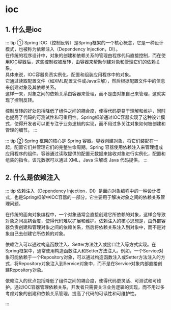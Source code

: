 # ioc
## 1. 什么是ioc
::: tip ①
Spring IOC（控制反转）是Spring框架的一个核心概念，它是一种设计模式，也被称为依赖注入（Dependency Injection，DI）。  
在传统的程序设计中，对象的创建和依赖关系的管理由程序代码直接控制，而在使用IOC容器后，这些控制权被反转，由容器来帮助创建对象和管理它们的依赖关系。  
具体来说，IOC容器负责实例化、配置和组装应用程序中的对象。  
    它通过读取配置文件（如XML配置文件或Java注解），然后根据配置文件中的信息来创建对象及其依赖关系。  
    这样一来，对象之间的依赖关系由容器来管理，而不是由对象自己来管理，这就实现了控制反转。  

控制反转的好处包括降低了组件之间的耦合度，使得代码更易于理解和维护，同时也提高了代码的可测试性和可重用性。Spring框架通过IOC容器实现了这种设计模式，使得开发者可以更专注于业务逻辑的实现，而不用过多关注对象如何被创建和管理的细节。
:::


::: tip ②
Spring 框架的核心是 Spring 容器。容器创建对象，将它们装配在一起，配置它们并管理它们的完整生命周期。Spring 容器使用依赖注入来管理组成应用程序的组件。容器通过读取提供的配置元数据来接收对象进行实例化，配置和组装的指令。该元数据可以通过 XML，Java 注解或 Java 代码提供。
:::

## 2. 什么是依赖注入
::: tip 
依赖注入（Dependency Injection，DI）是面向对象编程中的一种设计模式，也是Spring框架中IOC容器的一部分。它主要用于解决对象之间的依赖关系管理问题。

在传统的面向对象编程中，一个对象通常会直接创建它所依赖的对象，这样会导致对象之间高耦合度，使得代码难以扩展和维护。依赖注入的核心思想是，由外部容器负责创建和管理对象之间的依赖关系，然后将依赖关系注入到对象中，而不是对象自己去创建它所依赖的对象。

依赖注入可以通过构造函数注入、Setter方法注入或接口注入等方式实现。在Spring框架中，通常使用构造函数注入和Setter方法注入。例如，一个Service对象可能依赖于一个Repository对象，可以通过构造函数注入或Setter方法注入的方式，将Repository对象注入到Service对象中，而不是在Service对象内部直接创建Repository对象。

依赖注入的优点包括降低了组件之间的耦合度，使得代码更灵活、可测试和可维护。通过IOC容器管理依赖关系，开发者只需要关注业务逻辑的实现，而不用过多考虑对象的创建和依赖关系管理，提高了代码的可读性和可维护性。

:::